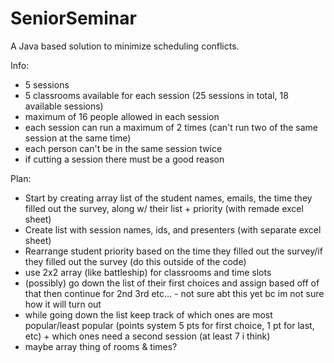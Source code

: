 # SeniorSeminar
A Java based solution to minimize scheduling conflicts.

Info:
- 5 sessions
- 5 classrooms available for each session (25 sessions in total, 18 available sessions)
- maximum of 16 people allowed in each session
- each session can run a maximum of 2 times (can't run two of the same session at the same time)
- each person can't be in the same session twice
- if cutting a session there must be a good reason

Plan:
- Start by creating array list of the student names, emails, the time they filled out the survey, along w/ their list + priority (with remade excel sheet)
- Create list with session names, ids, and presenters (with separate excel sheet)
- Rearrange student priority based on the time they filled out the survey/if they filled out the survey (do this outside of the code)
- use 2x2 array (like battleship) for classrooms and time slots
- (possibly) go down the list of their first choices and assign based off of that then continue for 2nd 3rd etc... - not sure abt this yet bc im not sure how it will turn out
- while going down the list keep track of which ones are most popular/least popular (points system 5 pts for first choice, 1 pt for last, etc) + which ones need a second session (at least 7 i think)
- maybe array thing of rooms & times?
